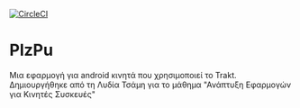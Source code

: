 [![CircleCI](https://circleci.com/gh/Unbounds/trakt.svg?style=shield)](https://circleci.com/gh/Unbounds/trakt)

# PlzPu
Μια εφαρμογή για android κινητά που χρησιμοποιεί το Trakt. Δημιουργήθηκε από τη Λυδία Τσάμη για το μάθημα "Ανάπτυξη Εφαρμογών για Κινητές Συσκευές"
